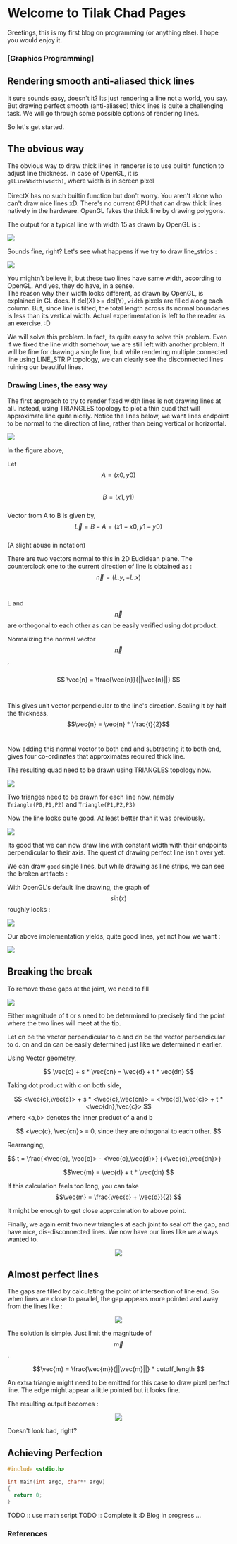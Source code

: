 <script type="text/javascript" async
 src="https://cdn.mathjax.org/mathjax/latest/MathJax.js?config=TeX-MML-AM_CHTML">
</script>

# Welcome to Tilak Chad Pages

Greetings, this is my first blog on programming (or anything else). I hope you would enjoy it.

### [Graphics Programming] 
## Rendering smooth anti-aliased thick lines 
It sure sounds easy, doesn't it? Its just rendering a line not a world, you say. But drawing perfect smooth (anti-aliased) thick lines is quite a challenging task. 
We will go through some possible options of rendering lines.

So let's get started. 

## The obvious way 
The obvious way to draw thick lines in renderer is to use builtin function to adjust line thickness. 
In case of OpenGL, it is <br>
`glLineWidth(width)`, where width is in screen pixel <br>
<br>
DirectX has no such builtin function but don't worry. You aren't alone who can't draw nice lines xD. There's no current GPU that can draw thick lines natively in the hardware. OpenGL fakes the thick line by drawing polygons. 

The output for a typical line with width 15 as drawn by OpenGL is : 

<p align="left">
	<img src = "./include/gl_line_width.png">
</p>


Sounds fine, right? 
Let's see what happens if we try to draw line_strips : 

<p align="left">
	<img src = "./include/not_believe.png">
</p>

You mightn't believe it, but these two lines have same width, according to OpenGL. And yes, they do have, in a sense.  
The reason why their width looks different, as drawn by OpenGL, is explained in GL docs. If del(X) >= del(Y), 
`width` pixels are filled along each column. But, since line is tilted, the total length across its normal boundaries is less than its vertical width. Actual experimentation is left to the reader as an exercise. :D  

We will solve this problem. In fact, its quite easy to solve this problem. Even if we fixed the line width somehow, we are still left with another problem. 
It will be fine for drawing a single line, but while rendering multiple connected line using LINE_STRIP topology, we can clearly see the disconnected lines ruining our beautiful lines. 


### Drawing Lines, the easy way 

The first approach to try to render fixed width lines is not drawing lines at all. Instead, using TRIANGLES topology to plot a thin quad that will approximate line quite nicely. 
Notice the lines below, we want lines endpoint to be normal to the direction of line, rather than being vertical or horizontal. 

<p align="left">
	<img src = "./include/line_vec.png">
</p>

In the figure above, 

Let <br> $$ A = (x0,y0)$$ <br> $$ B = (x1, y1) $$ <br>
Vector from A to B is given by, <br>
$$ \vec{L} = B - A = (x1 - x0, y1 - y0) $$ <br>
(A slight abuse in notation)<br>

There are two vectors normal to this in 2D Euclidean plane. The counterclock one to the current direction of line is obtained as : <br>
$$ \vec{n} = (L.y, -L.x) $$ <br><br>
L and $$\vec{n}$$ are orthogonal to each other as can be easily verified using dot product. 

Normalizing the normal vector $$\vec{n}$$, <br> <br>
$$ \vec{n} = \frac{\vec{n}}{||\vec{n}||} $$ <br> <br>
This gives unit vector perpendicular to the line's direction. 
Scaling it by half the thickness, <br>
$$\vec{n} = \vec{n} * \frac{t}{2}$$ <br>

Now adding this normal vector to both end and subtracting it to both end, gives four co-ordinates that approximates required thick line. 

The resulting quad need to be drawn using TRIANGLES topology now. 

<p align="left">
	<img src = "./include/line_show.png">
</p>

Two trianges need to be drawn for each line now, 
namely 
`Triangle(P0,P1,P2)` and `Triangle(P1,P2,P3)`

Now the line looks quite good. At least better than it was previously. 

<p align="left">
	<img src = "./include/good_line.png">
</p>

Its good that we can now draw line with constant width with their endpoints perpendicular to their axis. 
The quest of drawing perfect line isn't over yet.

We can draw `good` single lines, but while drawing as line strips, we can see the broken artifacts : 

With OpenGL's default line drawing, the graph of $$ sin(x) $$ roughly looks : 
<p align="left">
	<img src = "./include/broken_line2.png">
</p>

Our above implementation yields, quite good lines, yet not how we want : 
<p align="left">
	<img src = "./include/line_gap.png">
</p>

## Breaking the break 

To remove those gaps at the joint, we need to fill
<p align = "left"> 
	<img src = "./mid_calc.png"> 
</p>

Either magnitude of t or s need to be determined to precisely find the point where the two lines will meet at the tip. 

Let cn be the vector perpendicular to c and dn be the vector perpendicular to d. 
cn and dn can be easily determined just like we determined n earlier. 

Using Vector geometry, 

$$ \vec{c} + s * \vec{cn} = \vec{d} + t * vec{dn} $$ 

Taking dot product with c on both side, 

$$ <\vec{c},\vec{c}> + s * <\vec{c},\vec{cn}> = <\vec{d},\vec{c}> + t * <\vec{dn},\vec{c}> $$ where <a,b> denotes the inner product of a and b 

$$ <\vec{c}, \vec{cn}> = 0, since they are othogonal to each other. $$ 

Rearranging,

$$ t = \frac{<\vec{c}, \vec{c}> - <\vec{c},\vec{d}>} {<\vec{c},\vec{dn}>} 

$$\vec{m} = \vec{d} + t * \vec{dn} $$ 

If this calculation feels too long, you can take 
$$\vec{m} = \frac{\vec{c} + \vec{d}}{2} $$

It might be enough to get close approximation to above point. 

Finally, we again emit two new triangles at each joint to seal off the gap, and have nice, dis-disconnected lines. 
We now have our lines like we always wanted to. 

<p align = "center">
	<img src = "./include/fill_gap.png">
</p>

## Almost perfect lines 
The gaps are filled by calculating the point of intersection of line end. So when lines are close to parallel, the gap appears more pointed and away from the lines like : 

<p align = "center"> 
	<img src = "./include/pointed.png"> 
</p>

The solution is simple. Just limit the magnitude of $$\vec{m}$$. 

$$\vec{m} = \frac{\vec{m}}{||\vec{m}||} * cutoff_length $$ 

An extra triangle might need to be emitted for this case to draw pixel perfect line. The edge might appear a little pointed but it looks fine. 

The resulting output becomes : 

<p align = "center"> 
	<img src = "./include/not_bad.png"> 
</p> 

Doesn't look bad, right? 

## Achieving Perfection

```c
#include <stdio.h> 

int main(int argc, char** argv)
{
  return 0; 
}
```
TODO :: use math script 
TODO :: Complete it :D
Blog in progress ... 


### References
